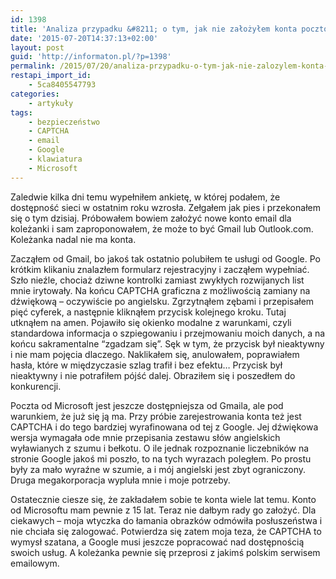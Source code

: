 ```yaml
---
id: 1398
title: 'Analiza przypadku &#8211; o tym, jak nie założyłem konta pocztowego w dwóch najpopularniejszych serwisach'
date: '2015-07-20T14:37:13+02:00'
layout: post
guid: 'http://informaton.pl/?p=1398'
permalink: /2015/07/20/analiza-przypadku-o-tym-jak-nie-zalozylem-konta-pocztowego-w-dwoch-najpopularniejszych-serwisach/
restapi_import_id:
    - 5ca8405547793
categories:
    - artykuły
tags:
    - bezpieczeństwo
    - CAPTCHA
    - email
    - Google
    - klawiatura
    - Microsoft
---
```


Zaledwie kilka dni temu wypełniłem ankietę, w której podałem, że dostępność sieci w ostatnim roku wzrosła. Zełgałem jak pies i przekonałem się o tym dzisiaj. Próbowałem bowiem założyć nowe konto email dla koleżanki i sam zaproponowałem, że może to być Gmail lub Outlook.com. Koleżanka nadal nie ma konta.

Zacząłem od Gmail, bo jakoś tak ostatnio polubiłem te usługi od Google. Po krótkim klikaniu znalazłem formularz rejestracyjny i zacząłem wypełniać. Szło nieźle, chociaż dziwne kontrolki zamiast zwykłych rozwijanych list mnie irytowały. Na końcu CAPTCHA graficzna z możliwością zamiany na dźwiękową – oczywiście po angielsku. Zgrzytnąłem zębami i przepisałem pięć cyferek, a następnie kliknąłem przycisk kolejnego kroku. Tutaj utknąłem na amen. Pojawiło się okienko modalne z warunkami, czyli standardowa informacja o szpiegowaniu i przejmowaniu moich danych, a na końcu sakramentalne “zgadzam się”. Sęk w tym, że przycisk był nieaktywny i nie mam pojęcia dlaczego. Naklikałem się, anulowałem, poprawiałem hasła, które w międzyczasie szlag trafił i bez efektu… Przycisk był nieaktywny i nie potrafiłem pójść dalej. Obraziłem się i poszedłem do konkurencji.

Poczta od Microsoft jest jeszcze dostępniejsza od Gmaila, ale pod warunkiem, że już się ją ma. Przy próbie zarejestrowania konta też jest CAPTCHA i do tego bardziej wyrafinowana od tej z Google. Jej dźwiękowa wersja wymagała ode mnie przepisania zestawu słów angielskich wyławianych z szumu i bełkotu. O ile jednak rozpoznanie liczebników na stronie Google jakoś mi poszło, to na tych wyrazach poległem. Po prostu były za mało wyraźne w szumie, a i mój angielski jest zbyt ograniczony. Druga megakorporacja wypluła mnie i moje potrzeby.

Ostatecznie ciesze się, że zakładałem sobie te konta wiele lat temu. Konto od Microsoftu mam pewnie z 15 lat. Teraz nie dałbym rady go założyć. Dla ciekawych – moja wtyczka do łamania obrazków odmówiła posłuszeństwa i nie chciała się zalogować. Potwierdza się zatem moja teza, że CAPTCHA to wymysł szatana, a Google musi jeszcze popracować nad dostępnością swoich usług. A koleżanka pewnie się przeprosi z jakimś polskim serwisem emailowym.